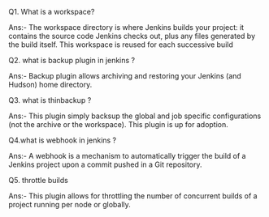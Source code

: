 Q1. What is a workspace?

Ans:- The workspace directory is where Jenkins builds your project: it contains the source code Jenkins checks out, plus any files generated by the build itself. This workspace is reused for each successive build

Q2. what is backup plugin in jenkins ?

Ans:- Backup plugin allows archiving and restoring your Jenkins (and Hudson) home directory.

Q3. what is thinbackup ?

Ans:- This plugin simply backsup the global and job specific configurations (not the archive or the workspace). This plugin is up for adoption.

Q4.what is webhook in jenkins ? 

Ans:- A webhook is a mechanism to automatically trigger the build of a Jenkins project upon a commit pushed in a Git repository.

Q5. throttle builds 

Ans:- This plugin allows for throttling the number of concurrent builds of a project running per node or globally.
